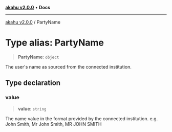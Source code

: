 [**akahu v2.0.0**](../README.md) • **Docs**

***

[akahu v2.0.0](../README.md) / PartyName

# Type alias: PartyName

> **PartyName**: `object`

The user's name as sourced from the connected institution.

## Type declaration

### value

> **value**: `string`

The name value in the format provided by the connected institution.
e.g. John Smith, Mr John Smith, MR JOHN SMITH
